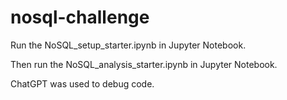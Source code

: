 # nosql-challenge

Run the NoSQL_setup_starter.ipynb in Jupyter Notebook.

Then run the NoSQL_analysis_starter.ipynb in Jupyter Notebook.

ChatGPT was used to debug code.
